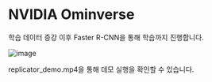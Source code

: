 # NVIDIA Ominverse

학습 데이터 증강 이후 Faster R-CNN을 통해 학습까지 진행합니다.

![image](https://github.com/user-attachments/assets/90e5de67-0f4e-4dbe-9c41-92281892229e)


replicator_demo.mp4을 통해 데모 실행을 확인할 수 있습니다.
